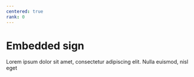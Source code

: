 ```yaml
---
centered: true
rank: 0
---
```


# Embedded sign

Lorem ipsum dolor sit amet, consectetur adipiscing elit. Nulla euismod, nisl eget